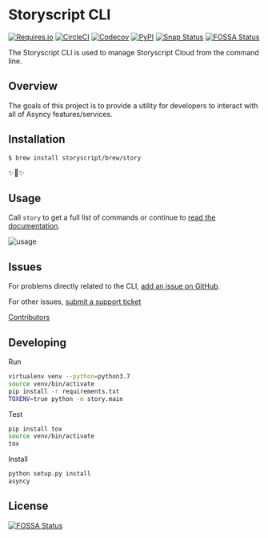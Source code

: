 # Storyscript CLI

[![Requires.io](https://img.shields.io/requires/github/storyscript/cli.svg?style=flat-square)](https://requires.io/github/storyscript/cli/requirements/?branch=master)
[![CircleCI](https://img.shields.io/circleci/project/github/storyscript/cli.svg?style=flat-square)](https://circleci.com/gh/storyscript/cli)
[![Codecov](https://img.shields.io/codecov/c/github/storyscript/cli.svg?style=flat-square)](https://codecov.io/gh/storyscript/cli)
[![PyPI](https://img.shields.io/pypi/v/storys.svg?style=flat-square)](https://pypi.org/project/storyscript/)
[![Snap Status](https://build.snapcraft.io/badge/storyscript/snapcraft.svg)](https://build.snapcraft.io/user/storyscript/snapcraft)
[![FOSSA Status](https://app.fossa.io/api/projects/git%2Bgithub.com%2Fstoryscript%2Fcli.svg?type=shield)](https://app.fossa.io/projects/git%2Bgithub.com%2Fstoryscript%2Fcli?ref=badge_shield)

The Storyscript CLI is used to manage Storyscript Cloud from the command line.

## Overview

The goals of this project is to provide a utility for developers to interact with all of Asyncy features/services.

## Installation

```shell
$ brew install storyscript/brew/story
```

✨🍰✨

## Usage

Call `story` to get a full list of commands or continue to [read the documentation](https://docs.storyscript.io/cli).

![usage](https://user-images.githubusercontent.com/2041757/42899845-8fe6a3a4-8ac7-11e8-8545-a22f99563368.png)

## Issues

For problems directly related to the CLI, [add an issue on GitHub](https://github.com/storyscript/cli/issues/new).

For other issues, [submit a support ticket](mailto:support@asyncy.com)

[Contributors](https://github.com/storyscript/cli/contributors)

## Developing

Run
```sh
virtualenv venv --python=python3.7
source venv/bin/activate
pip install -r requirements.txt
TOXENV=true python -m story.main
```

Test
```sh
pip install tox
source venv/bin/activate
tox
```

Install
```sh
python setup.py install
asyncy
```


## License
[![FOSSA Status](https://app.fossa.io/api/projects/git%2Bgithub.com%2Fstoryscript%2Fcli.svg?type=large)](https://app.fossa.io/projects/git%2Bgithub.com%2Fstoryscript%2Fcli?ref=badge_large)
